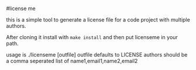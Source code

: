 #license me

this is a simple tool to generate a license file for a code project with multiple authors.

After cloning it install with `make install` and then put licenseme in your path.

usage is ./licenseme <license> <authors> [outfile]
outfile defaults to LICENSE
authors should be a comma seperated list of name1,email1,name2,email2
